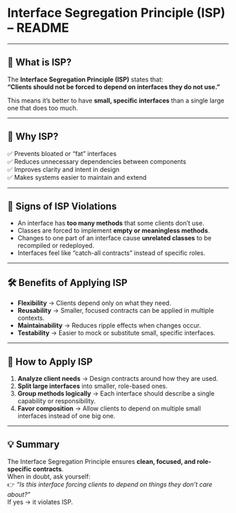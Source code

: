# Interface Segregation Principle (ISP) – README

---

## 📘 What is ISP?
The **Interface Segregation Principle (ISP)** states that:  
**“Clients should not be forced to depend on interfaces they do not use.”**

This means it’s better to have **small, specific interfaces** than a single large one that does too much.

---

## 🎯 Why ISP?
✅ Prevents bloated or “fat” interfaces  
✅ Reduces unnecessary dependencies between components  
✅ Improves clarity and intent in design  
✅ Makes systems easier to maintain and extend  

---

## 🔎 Signs of ISP Violations
- An interface has **too many methods** that some clients don’t use.  
- Classes are forced to implement **empty or meaningless methods**.  
- Changes to one part of an interface cause **unrelated classes** to be recompiled or redeployed.  
- Interfaces feel like “catch-all contracts” instead of specific roles.  

---

## 🛠 Benefits of Applying ISP
- **Flexibility** → Clients depend only on what they need.  
- **Reusability** → Smaller, focused contracts can be applied in multiple contexts.  
- **Maintainability** → Reduces ripple effects when changes occur.  
- **Testability** → Easier to mock or substitute small, specific interfaces.  

---

## 🚀 How to Apply ISP
1. **Analyze client needs** → Design contracts around how they are used.  
2. **Split large interfaces** into smaller, role-based ones.  
3. **Group methods logically** → Each interface should describe a single capability or responsibility.  
4. **Favor composition** → Allow clients to depend on multiple small interfaces instead of one big one.  

---


## 💡 Summary
The Interface Segregation Principle ensures **clean, focused, and role-specific contracts**.  
When in doubt, ask yourself:  
👉 *“Is this interface forcing clients to depend on things they don’t care about?”*  
If yes → it violates ISP.  
